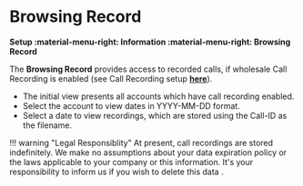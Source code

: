 # Browsing Record
**Setup :material-menu-right: Information :material-menu-right: Browsing Record**

The **Browsing Record** provides access to recorded calls, if wholesale Call Recording is enabled (see Call Recording setup [**here**](https://docs.connexcs.com/customer/routing/#call-recording)). 

* The initial view presents all accounts which have call recording enabled.
* Select the account to view dates in YYYY-MM-DD format.
* Select a date to view recordings, which are stored using the Call-ID as the filename.

!!! warning "Legal Responsiblity"
    At present, call recordings are stored indefinitely. We make no assumptions about your data expiration policy or the laws applicable to your company or this information. It's your responsibility to inform us if you wish to delete this data .
